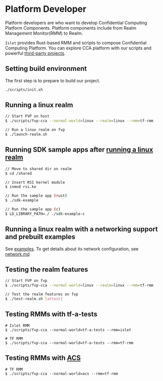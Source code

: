 # Platform Developer
Platform developers are who want to develop Confidential Computing Platform Components.
Platform components include from Realm Management Monitor(RMM) to Realm.

`Islet` provides Rust-based RMM and scripts to compose Confidential Computing Platform.
You can explore CCA platform with our scripts and
powerful [third-party projects](https://github.com/islet-project/islet/tree/main/third-party).

## Setting build environment

The first step is to prepare to build our project.

```bash
./scripts/init.sh
```

## Running a linux realm
```bash
// Start FVP on host
$ ./scripts/fvp-cca --normal-world=linux --realm=linux --rmm=tf-rmm

// Run a linux realm on fvp
$ ./launch-realm.sh
```

## Running SDK sample apps after [running a linux realm](#running-a-linux-realm)
```bash
// Move to shared dir on realm
$ cd /shared

// Insert RSI kernel module
$ inmod rsi.ko

// Run the sample app (rust)
$ ./sdk-example

// Run the sample app (c)
$ LD_LIBRARY_PATH=./ ./sdk-example-c
```

## Running a linux realm with a networking support and prebuilt examples
See [examples](https://github.com/islet-project/islet/tree/main/examples).
To get details about its network configuration, see [network.md](https://github.com/islet-project/islet/blob/main/doc/network.md)

## Testing the realm features
```bash
// Start FVP on fvp
$ ./scripts/fvp-cca --normal-world=linux --realm=linux --rmm=tf-rmm

// Test the realm features on fvp
$ ./test-realm.sh [attest]
```

## Testing RMMs with tf-a-tests
```
# Islet RMM
$ ./scripts/fvp-cca --normal-world=tf-a-tests --rmm=islet

# TF RMM
$ ./scripts/fvp-cca --normal-world=tf-a-tests --rmm=tf-rmm
```

## Testing RMMs with [ACS](https://github.com/ARM-software/cca-rmm-acs)
```
# TF RMM
$ ./scripts/fvp-cca --normal-world=acs --rmm=tf-rmm
```
